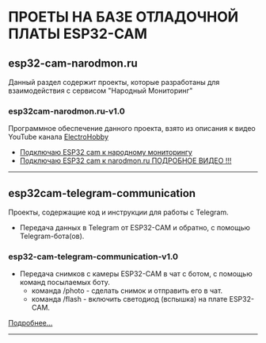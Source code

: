 # ПРОЕТЫ НА БАЗЕ ОТЛАДОЧНОЙ ПЛАТЫ ESP32-CAM

## esp32-cam-narodmon.ru
Данный раздел содержит проекты, которые разработаны для взаимодействия с сервисом "Народный Мониторинг"

### esp32cam-narodmon.ru-v1.0
Программное обеспечение данного проекта, взято из описания к видео YouTube канала [ElectroHobby](https://www.youtube.com/@ElectroHobby1)
- [Подключаю ESP32 cam к народному мониторингу](https://www.youtube.com/watch?v=KKQpNcL-_ik)
- [Подключаю ESP32 cam к narodmon.ru ПОДРОБНОЕ ВИДЕО !!!](https://www.youtube.com/watch?v=g_-D4k37Sgk)
___

## esp32cam-telegram-communication
Проекты, содержащие код и инструкции для работы с Telegram.
 - Передача данных в Telegram от ESP32-CAM и обратно, с помощью Telegram-бота(ов).

### esp32-cam-telegram-communication-v1.0
- Передача снимков с камеры ESP32-CAM в чат с ботом, с помощью команд посылаемых боту.
  - команда /photo - сделать снимок и отправить его в чат.
  - команда /flash - включить светодиод (вспышка) на плате ESP32-CAM.

[Подробнее...](esp32-cam-telegram-communication/esp32-cam-telegram-communication-v1.0/esp32-cam-telegram-communication-v1.0.md)
___